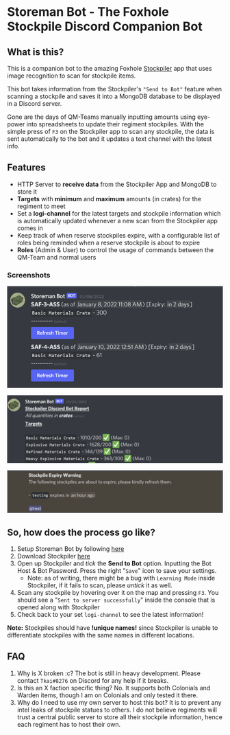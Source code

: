 # Storeman Bot - The Foxhole Stockpile Discord Companion Bot

## What is this?

This is a companion bot to the amazing Foxhole [Stockpiler](https://github.com/tehruttiger/Stockpiler/tree/master) app that uses image recognition to scan for stockpile items.

This bot takes information from the Stockpiler's `"Send to Bot"` feature when scanning a stockpile and saves it into a MongoDB database to be displayed in a Discord server.

Gone are the days of QM-Teams manually inputting amounts using eye-power into spreadsheets to update their regiment stockpiles. With the simple press of `F3` on the Stockpiler app to scan any stockpile, the data is sent automatically to the bot and it updates a text channel with the latest info.

## Features

- HTTP Server to **receive data** from the Stockpiler App and MongoDB to store it
- **Targets** with **minimum** and **maximum** amounts (in crates) for the regiment to meet
- Set a **logi-channel** for the latest targets and stockpile information which is automatically updated whenever a new scan from the Stockpiler app comes in
- Keep track of when reserve stockpiles expire, with a configurable list of roles being reminded when a reserve stockpile is about to expire
- **Roles** (Admin & User) to control the usage of commands between the QM-Team and normal users

### Screenshots

![](screenshots/1.png)

![](screenshots/2.png)

![](screenshots/3.png)

## So, how does the process go like?

1. Setup Storeman Bot by following [here](https://github.com/Tkaixiang/Storeman-Bot/wiki/Setting-up-Storeman-Bot)
2. Download Stockpiler [here](https://github.com/tehruttiger/Stockpiler/releases/tag/v1.1.1b) 
3. Open up Stockpiler and _tick_ the **Send to Bot** option. Inputting the Bot Host & Bot Password. Press the right "`Save`" icon to save your settings.
   - Note: as of writing, there might be a bug with `Learning Mode` inside Stockpiler, if it fails to scan, please _untick_ it as well.
4. Scan any stockpile by hovering over it on the map and pressing `F3`. You should see a "`Sent to server successfully`" inside the console that is opened along with Stockpiler
5. Check back to your set `logi-channel` to see the latest information!

**Note:** Stockpiles should have **!unique names!** since Stockpiler is unable to differentiate stockpiles with the same names in different locations.

## FAQ

1. Why is X broken :c?
   The bot is still in heavy development. Please contact `Tkai#8276` on Discord for any help if it breaks.
2. Is this an X faction specific thing?
   No. It supports both Colonials and Warden items, though I am on Colonials and only tested it there.
3. Why do I need to use my own server to host this bot?
   It is to prevent any intel leaks of stockpile statues to others. I do not believe regiments will trust a central public server to store all their stockpile information, hence each regiment has to host their own.
